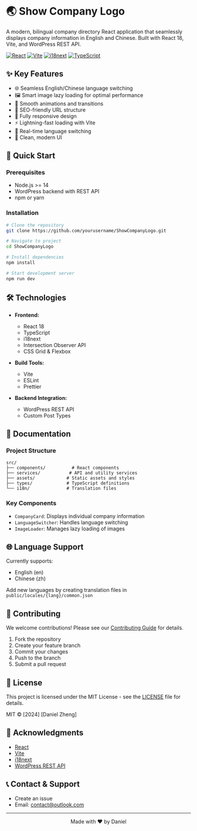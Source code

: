 # 🌏 Show Company Logo

A modern, bilingual company directory React application that seamlessly displays company information in English and Chinese. Built with React 18, Vite, and WordPress REST API.

[![React](https://img.shields.io/badge/React-18-blue.svg)](https://reactjs.org/)
[![Vite](https://img.shields.io/badge/Vite-4-646CFF.svg)](https://vitejs.dev/)
[![i18next](https://img.shields.io/badge/i18next-22-26A69A.svg)](https://www.i18next.com/)
[![TypeScript](https://img.shields.io/badge/TypeScript-5-007ACC.svg)](https://www.typescriptlang.org/)

## ✨ Key Features

- 🌐 Seamless English/Chinese language switching
- 🖼️ Smart image lazy loading for optimal performance
- 💫 Smooth animations and transitions
- 🎯 SEO-friendly URL structure
- 📱 Fully responsive design
- ⚡ Lightning-fast loading with Vite
- 🔄 Real-time language switching
- 🎨 Clean, modern UI

## 🚀 Quick Start

### Prerequisites

- Node.js >= 14
- WordPress backend with REST API
- npm or yarn

### Installation

```bash
# Clone the repository
git clone https://github.com/yourusername/ShowCompanyLogo.git

# Navigate to project
cd ShowCompanyLogo

# Install dependencies
npm install

# Start development server
npm run dev
```

## 🛠️ Technologies

- **Frontend:**
  - React 18
  - TypeScript
  - i18next
  - Intersection Observer API
  - CSS Grid & Flexbox

- **Build Tools:**
  - Vite
  - ESLint
  - Prettier

- **Backend Integration:**
  - WordPress REST API
  - Custom Post Types

## 📖 Documentation

### Project Structure
```
src/
├── components/          # React components
├── services/           # API and utility services
├── assets/            # Static assets and styles
├── types/             # TypeScript definitions
└── i18n/              # Translation files
```

### Key Components

- `CompanyCard`: Displays individual company information
- `LanguageSwitcher`: Handles language switching
- `ImageLoader`: Manages lazy loading of images

## 🌐 Language Support

Currently supports:
- English (en)
- Chinese (zh)

Add new languages by creating translation files in `public/locales/{lang}/common.json`

## 🤝 Contributing

We welcome contributions! Please see our [Contributing Guide](CONTRIBUTING.md) for details.

1. Fork the repository
2. Create your feature branch
3. Commit your changes
4. Push to the branch
5. Submit a pull request

## 📜 License

This project is licensed under the MIT License - see the [LICENSE](LICENSE) file for details.

MIT © [2024] [Daniel Zheng]

## 🙏 Acknowledgments

- [React](https://reactjs.org/)
- [Vite](https://vitejs.dev/)
- [i18next](https://www.i18next.com/)
- [WordPress REST API](https://developer.wordpress.org/rest-api/)

## 📞 Contact & Support

- Create an issue
- Email: contact@outlook.com

---

<p align="center">
  Made with ❤️ by Daniel
</p>
